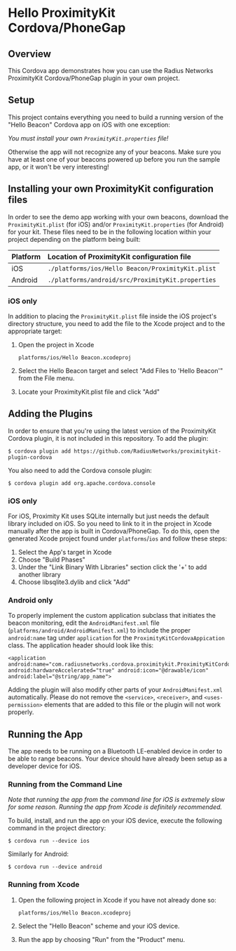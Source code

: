 Hello ProximityKit Cordova/PhoneGap
========================================

Overview
--------
This Cordova app demonstrates how you can use the Radius Networks ProximityKit Cordova/PhoneGap plugin in your own project.

Setup
-----
This project contains everything you need to build a running version of the "Hello Beacon" Cordova app on iOS with one exception:

*You must install your own `ProximityKit.properties` file!*

Otherwise the app will not recognize any of your beacons.  Make sure you have
at least one of your beacons powered up before you run the sample app, or it
won't be very interesting!

Installing your own ProximityKit configuration files
-------

In order to see the demo app working with your own beacons, download the `ProximityKit.plist` (for iOS) and/or `ProximityKit.properties` (for Android) for your kit.  These files need to be in the following location within your project depending on the platform being built:

| Platform | Location of ProximityKit configuration file         |
|:---------|:----------------------------------------------------|
| iOS      | `./platforms/ios/Hello Beacon/ProximityKit.plist` |
| Android  | `./platforms/android/src/ProximityKit.properties`   |

### iOS only

In addition to placing the `ProximityKit.plist` file inside the iOS project's directory structure, you need to add the file to the Xcode project and to the appropriate target:

1. Open the project in Xcode

   ```
   platforms/ios/Hello Beacon.xcodeproj
   ```
   
2. Select the Hello Beacon target and select "Add Files to 'Hello Beacon'" from the File menu.
3. Locate your ProximityKit.plist file and click "Add"

Adding the Plugins
------------------

In order to ensure that you're using the latest version of the ProximityKit
Cordova plugin, it is not included in this repository.  To add the plugin:

```
$ cordova plugin add https://github.com/RadiusNetworks/proximitykit-plugin-cordova
```

You also need to add the Cordova console plugin:

```
$ cordova plugin add org.apache.cordova.console
```

### iOS only

For iOS, Proximity Kit uses SQLite internally but just needs the default library included on iOS. So you need to link to it in the project in Xcode manually after the app is built in Cordova/PhoneGap.  To do this, open the generated Xcode project found under `platforms`/`ios` and follow these steps:

1. Select the App's target in Xcode
1. Choose "Build Phases"
1. Under the "Link Binary With Libraries" section click the '+' to add another library
1. Choose libsqlite3.dylib and click "Add"

### Android only

To properly implement the custom application subclass that initiates the beacon monitoring, edit the `AndroidManifest.xml` file (`platforms/android/AndroidManifest.xml`) to include the proper `android:name` tag under `application` for the `ProximityKitCordovaAppication` class.  The application header should look like this:

    <application android:name="com.radiusnetworks.cordova.proximitykit.ProximityKitCordovaApplication" android:hardwareAccelerated="true" android:icon="@drawable/icon" android:label="@string/app_name">

Adding the plugin will also modify other parts of your `AndroidManifest.xml` automatically.  Please do not remove the `<service>`, `<receiver>`, and `<uses-permission>` elements that are added to this file or the plugin will not work properly.




Running the App
---------------
The app needs to be running on a Bluetooth LE-enabled device in order to be able to range beacons.  Your device should have already been setup as a developer device for iOS.

### Running from the Command Line

_Note that running the app from the command line for iOS is extremely slow for some
reason.  Running the app from Xcode is definitely recommended._

To build, install, and run the app on your iOS device, execute the following command in the project directory:

```
$ cordova run --device ios
```

Similarly for Android:

```
$ cordova run --device android
```


### Running from Xcode

1. Open the following project in Xcode if you have not already done so:
   
   ```
   platforms/ios/Hello Beacon.xcodeproj
   ```
   
2. Select the "Hello Beacon" scheme and your iOS device.
3. Run the app by choosing "Run" from the "Product" menu.


